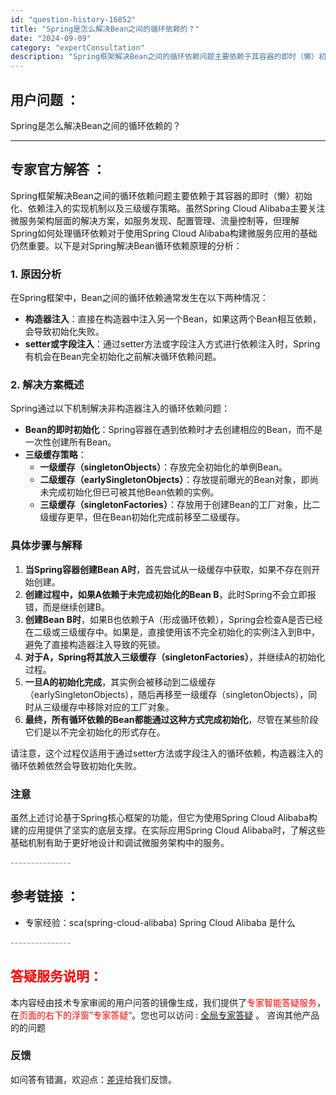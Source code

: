```yaml
---
id: "question-history-16852"
title: "Spring是怎么解决Bean之间的循环依赖的？"
date: "2024-09-09"
category: "expertConsultation"
description: "Spring框架解决Bean之间的循环依赖问题主要依赖于其容器的即时（懒）初始化、依赖注入的实现机制以及三级缓存策略。虽然Spring Cloud Alibaba主要关注微服务架构层面的解决方案，如服务发现、配置管理、流量控制等，但理解Spring如何处理循环依赖对于使用Spring Cloud A"
---
```


## 用户问题 ： 
 Spring是怎么解决Bean之间的循环依赖的？  

---------------
## 专家官方解答 ：

Spring框架解决Bean之间的循环依赖问题主要依赖于其容器的即时（懒）初始化、依赖注入的实现机制以及三级缓存策略。虽然Spring Cloud Alibaba主要关注微服务架构层面的解决方案，如服务发现、配置管理、流量控制等，但理解Spring如何处理循环依赖对于使用Spring Cloud Alibaba构建微服务应用的基础仍然重要。以下是对Spring解决Bean循环依赖原理的分析：

### 1. 原因分析

在Spring框架中，Bean之间的循环依赖通常发生在以下两种情况：
- **构造器注入**：直接在构造器中注入另一个Bean，如果这两个Bean相互依赖，会导致初始化失败。
- **setter或字段注入**：通过setter方法或字段注入方式进行依赖注入时，Spring有机会在Bean完全初始化之前解决循环依赖问题。

### 2. 解决方案概述

Spring通过以下机制解决非构造器注入的循环依赖问题：
- **Bean的即时初始化**：Spring容器在遇到依赖时才去创建相应的Bean，而不是一次性创建所有Bean。
- **三级缓存策略**：
  - **一级缓存（singletonObjects）**：存放完全初始化的单例Bean。
  - **二级缓存（earlySingletonObjects）**：存放提前曝光的Bean对象，即尚未完成初始化但已可被其他Bean依赖的实例。
  - **三级缓存（singletonFactories）**：存放用于创建Bean的工厂对象，比二级缓存更早，但在Bean初始化完成前移至二级缓存。

### 具体步骤与解释

1. **当Spring容器创建Bean A时**，首先尝试从一级缓存中获取，如果不存在则开始创建。
2. **创建过程中，如果A依赖于未完成初始化的Bean B**，此时Spring不会立即报错，而是继续创建B。
3. **创建Bean B时**，如果B也依赖于A（形成循环依赖），Spring会检查A是否已经在二级或三级缓存中。如果是，直接使用该不完全初始化的实例注入到B中，避免了直接构造器注入导致的死锁。
4. **对于A，Spring将其放入三级缓存（singletonFactories）**，并继续A的初始化过程。
5. **一旦A的初始化完成**，其实例会被移动到二级缓存（earlySingletonObjects），随后再移至一级缓存（singletonObjects），同时从三级缓存中移除对应的工厂对象。
6. **最终，所有循环依赖的Bean都能通过这种方式完成初始化**，尽管在某些阶段它们是以不完全初始化的形式存在。

请注意，这个过程仅适用于通过setter方法或字段注入的循环依赖，构造器注入的循环依赖依然会导致初始化失败。

### 注意

虽然上述讨论基于Spring核心框架的功能，但它为使用Spring Cloud Alibaba构建的应用提供了坚实的底层支撑。在实际应用Spring Cloud Alibaba时，了解这些基础机制有助于更好地设计和调试微服务架构中的服务。


<font color="#949494">---------------</font> 


## 参考链接 ：

* 专家经验：sca(spring-cloud-alibaba) Spring Cloud Alibaba 是什么 


 <font color="#949494">---------------</font> 
 


## <font color="#FF0000">答疑服务说明：</font> 

本内容经由技术专家审阅的用户问答的镜像生成，我们提供了<font color="#FF0000">专家智能答疑服务</font>，在<font color="#FF0000">页面的右下的浮窗”专家答疑“</font>。您也可以访问 : [全局专家答疑](https://answer.opensource.alibaba.com/docs/intro) 。 咨询其他产品的的问题

### 反馈
如问答有错漏，欢迎点：[差评](https://ai.nacos.io/user/feedbackByEnhancerGradePOJOID?enhancerGradePOJOId=16871)给我们反馈。
